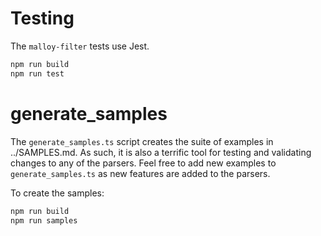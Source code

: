 # Testing

The `malloy-filter` tests use Jest.

```bash
npm run build
npm run test
```

# generate_samples

The `generate_samples.ts` script creates the suite of examples in ../SAMPLES.md.  As such, it is also a terrific tool for testing and validating changes to any of the parsers.  Feel free to add new examples to `generate_samples.ts` as new features are added to the parsers.

To create the samples:

```bash
npm run build
npm run samples
```
